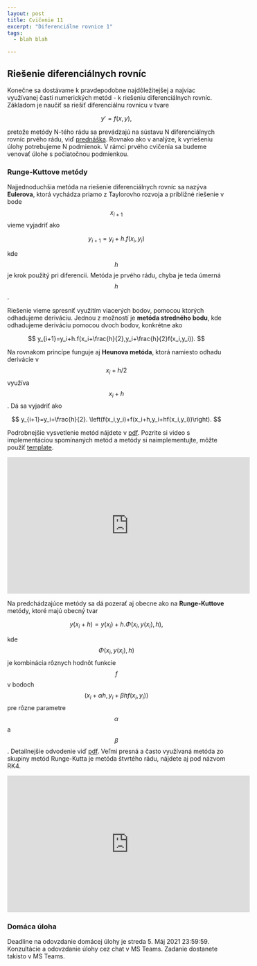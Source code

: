 ```yaml
---
layout: post
title: Cvičenie 11
excerpt: "Diferenciálne rovnice 1"
tags:
  - blah blah

---
```



## Riešenie diferenciálnych rovníc

Konečne sa dostávame k pravdepodobne najdôležitejšej a najviac využívanej časti numerických metód - k riešeniu diferenciálnych rovníc. Základom je naučiť sa riešiť diferenciálnu rovnicu v tvare

$$
y'=f(x,y),
$$

pretože metódy N-tého rádu sa prevádzajú na sústavu N diferenciálnych rovníc prvého rádu, viď [prednáška](http://kfe.fjfi.cvut.cz/~limpouch/numet/ode.pdf). Rovnako ako v analýze, k vyriešeniu úlohy potrebujeme N podmienok. V rámci prvého cvičenia sa budeme venovať úlohe s počiatočnou podmienkou. 

### Runge-Kuttove metódy

Najjednoduchšia metóda na riešenie diferenciálnych rovníc sa nazýva <strong>Eulerova</strong>, ktorá vychádza priamo z Taylorovho rozvoja a približné riešenie v bode $$x_{i+1}$$ vieme vyjadriť ako

$$
y_{i+1}=y_i+h.f(x_i,y_i)
$$

kde $$h$$ je krok použitý pri diferencii. Metóda je prvého rádu, chyba je teda úmerná $$h$$. 

Riešenie vieme spresniť využitím viacerých bodov, pomocou ktorých odhadujeme deriváciu. Jednou z možností je <strong>metóda stredného bodu</strong>, kde odhadujeme deriváciu pomocou dvoch bodov, konkrétne ako

$$
y_{i+1}=y_i+h.f(x_i+\frac{h}{2},y_i+\frac{h}{2}f(x_i,y_i)).
$$

Na rovnakom princípe funguje aj <strong>Heunova metóda</strong>, ktorá namiesto odhadu derivácie v $$x_i+h/2$$ využíva $$x_i+h$$. Dá sa vyjadriť ako

$$
y_{i+1}=y_i+\frac{h}{2}. \left(f(x_i,y_i)+f(x_i+h,y_i+hf(x_i,y_i))\right).
$$

Podrobnejšie vysvetlenie metód nájdete v [pdf](http://babjarob.github.io/cv11/teorie_ode_uvod.pdf). Pozrite si video s implementáciou spomínaných metód a metódy si naimplementujte, môžte použiť [template](http://babjarob.github.io/cv11/ODE_1stOrder.m). 

<div class="embed-responsive embed-responsive-16by9">
<iframe width="560" height="315" src="https://www.youtube.com/embed/3tHbU7t0r9g" title="YouTube video player" frameborder="0" allow="accelerometer; autoplay; clipboard-write; encrypted-media; gyroscope; picture-in-picture" allowfullscreen></iframe>
</div>


Na predchádzajúce metódy sa dá pozerať aj obecne ako na <strong>Runge-Kuttove</strong> metódy, ktoré majú obecný tvar

$$
y(x_i+h)=y(x_i)+h.\Phi(x_i,y(x_i),h),
$$

kde $$\Phi(x_i,y(x_i),h)$$ je kombinácia rôznych hodnôt funkcie $$f$$ v bodoch $$(x_i+\alpha h, y_i+\beta h f(x_i,y_i))$$ pre rôzne parametre $$\alpha$$ a $$\beta$$. Detailnejšie odvodenie viď [pdf](http://babjarob.github.io/cv11/teorie_RK.pdf). Veľmi presná a často využívaná metóda zo skupiny metód Runge-Kutta je metóda štvrtého rádu, nájdete aj pod názvom RK4. 



<div class="embed-responsive embed-responsive-16by9">
<iframe width="560" height="315" src="https://www.youtube.com/embed/fYcwerbj9-Y" title="YouTube video player" frameborder="0" allow="accelerometer; autoplay; clipboard-write; encrypted-media; gyroscope; picture-in-picture" allowfullscreen></iframe>
</div>


### Domáca úloha

Deadline na odovzdanie domácej úlohy je streda 5. Máj 2021 23:59:59. Konzultácie a odovzdanie úlohy cez chat v MS Teams. Zadanie dostanete takisto v MS Teams. 
